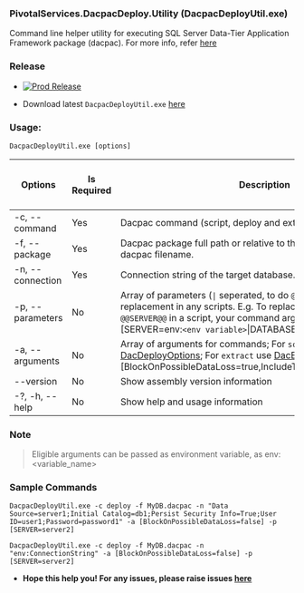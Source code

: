 
### PivotalServices.DacpacDeploy.Utility (DacpacDeployUtil.exe)
Command line helper utility for executing SQL Server Data-Tier Application Framework package (dacpac). For more info, refer [here](https://docs.microsoft.com/en-us/dotnet/api/microsoft.sqlserver.dac?view=sql-dacfx-150)

### Release

- [![Prod Release](https://github.com/alfusinigoj/sqlserver_dacpac_utility/actions/workflows/pipeline_release.yml/badge.svg)](https://github.com/alfusinigoj/sqlserver_dacpac_utility/actions/workflows/pipeline_release.yml)

- Download latest `DacpacDeployUtil.exe` [here](https://github.com/alfusinigoj/sqlserver_dacpac_utility/releases)

### Usage:
  `DacpacDeployUtil.exe [options]`

| Options | Is Required | Description | Can pull from Environment Variable |
| --- | --- | --- |-- |
| -c, --command <command> | Yes | Dacpac command (script, deploy and extract) | No |
| -f, --package <package> | Yes | Dacpac package full path or relative to the this exe including dacpac filename. | Yes |
| -n, --connection <connection> | Yes |  Connection string of the target database. | Yes |
| -p, --parameters  | No | Array of parameters (`\|` seperated, to do `@@token_name@@` token replacement in any scripts. E.g. To replace token `@@DATABASE@@` and `@@SERVER@@` in a script, your command argument should be -p [SERVER=env:`<env variable>`\|DATABASE=database1] | No |
| -a, --arguments <arguments>  | No |  Array of arguments for commands; For `script` and `deploy` use [DacDeployOptions](https://docs.microsoft.com/en-us/dotnet/api/microsoft.sqlserver.dac.dacdeployoptions?view=sql-dacfx-150); For `extract` use [DacExtractOptions](https://docs.microsoft.com/en-us/dotnet/api/microsoft.sqlserver.dac.dacextractoptions?view=sql-dacfx-150); E.g -a [BlockOnPossibleDataLoss=true,IncludeTransactionalScripts=false]  | No |
| --version   | No |  Show assembly version information | No |
| -?, -h, --help   | No |  Show help and usage information | No |

### Note
> Eligible arguments can be passed as environment variable, as env:<variable_name>

### Sample Commands
```
DacpacDeployUtil.exe -c deploy -f MyDB.dacpac -n "Data Source=server1;Initial Catalog=db1;Persist Security Info=True;User ID=user1;Password=password1" -a [BlockOnPossibleDataLoss=false] -p [SERVER=server2] 
```

```
DacpacDeployUtil.exe -c deploy -f MyDB.dacpac -n "env:ConnectionString" -a [BlockOnPossibleDataLoss=false] -p [SERVER=server2]
```

- **Hope this help you! For any issues, please raise issues [here](https://github.com/alfusinigoj/sqlserver_dacpac_utility/issues)**


